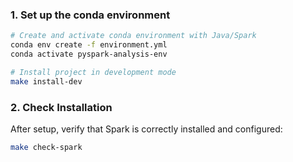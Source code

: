 ### 1. Set up the conda environment

```bash
# Create and activate conda environment with Java/Spark
conda env create -f environment.yml
conda activate pyspark-analysis-env

# Install project in development mode
make install-dev
```

### 2. Check Installation

After setup, verify that Spark is correctly installed and configured:

```bash
make check-spark
```
